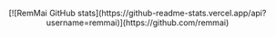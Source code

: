 <p align="center">
  [![RemMai GitHub stats](https://github-readme-stats.vercel.app/api?username=remmai)](https://github.com/remmai)
</p>
